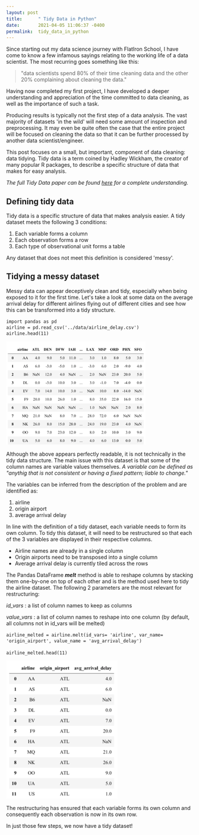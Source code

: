 ```yaml
---
layout: post
title:      " Tidy Data in Python"
date:       2021-04-05 11:06:37 -0400
permalink:  tidy_data_in_python
---
```




Since starting out my data science journey with FlatIron School, I have come to know a few infamous sayings relating to the working life of a data scientist. The most recurring goes something like this:

> "data scientists spend 80% of their time cleaning data and the other 20% complaining about cleaning the data."

Having now completed my first project, I have developed a deeper understanding and appreciation of the time committed to data cleaning, as well as the importance of such a task. 

Producing results is typically not the first step of a data analysis. The vast majority of datasets 'in the wild' will need some amount of inspection and preprocessing. It may even be quite often the case that the entire project will be focused on cleaning the data so that it can be further processed by another data scientist/engineer. 

This post focuses on a small, but important, component of data cleaning: data tidying. Tidy data is a term coined by Hadley Wickham, the creator of many popular R packages, to describe a specific structure of data that makes for easy analysis. 

*The full Tidy Data paper can be found [here](https://vita.had.co.nz/papers/tidy-data.pdf) for a complete understanding.*


## Defining tidy data

Tidy data is a specific structure of data that makes analysis easier. A tidy dataset meets the following 3 conditions:

1. Each variable forms a column
2. Each observation forms a row
3. Each type of observational unit forms a table

Any dataset that does not meet this definition is considered 'messy'. 


## Tidying a messy dataset

Messy data can appear deceptively clean and tidy, especially when being exposed to it for the first time. 
Let's take a look at some data on the average arrival delay for different airlines flying out of different cities and see how this can be transformed into a tidy structure. 

```
import pandas as pd
airline = pd.read_csv('../data/airline_delay.csv')
airline.head(11)
```

<img src="https://raw.githubusercontent.com/ramandiprai/Blogging/main/data_1.png" width="375" >

Although the above appears perfectly readable, it is not technically in the tidy data structure. The main issue with this dataset is that some of the column names are variable values themselves. 
*A variable can be defined as "anythig that is not consistent or having a fixed pattern; liable to change."*

The variables can be inferred from the description of the problem and are identified as:
1. airline
2. origin airport
3. average arrival delay 

In line with the definition of a tidy dataset, each variable needs to form its own column.  To tidy this dataset, it will need to be restructured so that each of the 3 variables are displayed in their respective columns. 

 - Airline names are already in a single column 
 - Origin airports need to be transposed into a single column
 - Average arrival delay is currently tiled across the rows

The Pandas DataFrame ***melt*** method is able to reshape columns by stacking them one-by-one on top of each other and is the method used here to tidy the airline dataset. The following 2 parameters are the most relevant for restructuring:


*id_vars* : a list of column names to keep as columns


*value_vars* : a list of column names to reshape into one column  (by default, all columns not in id_vars will be melted)


```
airline_melted = airline.melt(id_vars= 'airline', var_name= 'origin_airport', value_name = 'avg_arrival_delay')

airline_melted.head(11)
```


<img src="https://raw.githubusercontent.com/ramandiprai/Blogging/main/tidy_data.png" width="300" >

The restructuring has ensured that each variable forms its own column and consequently each observation is now in its own row. 

In just those few steps, we now have a tidy dataset! 







